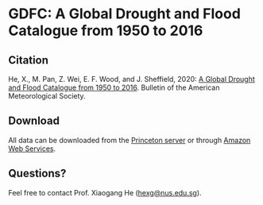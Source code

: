 # GDFC: A Global Drought and Flood Catalogue from 1950 to 2016

## Citation
He, X., M. Pan, Z. Wei, E. F. Wood, and J. Sheffield, 2020: [A Global Drought and Flood Catalogue from 1950 to 2016](https://journals.ametsoc.org/doi/abs/10.1175/BAMS-D-18-0269.1). Bulletin of the American Meteorological Society.

## Download
All data can be downloaded from the [Princeton server](https://prep-next.github.io/data/GDFC/products.html) or through [Amazon Web Services](https://registry.opendata.aws/global-drought-flood-catalogue/).

## Questions?
Feel free to contact Prof. Xiaogang He (hexg@nus.edu.sg). 
